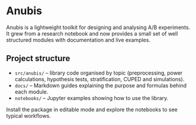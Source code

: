 # Anubis

Anubis is a lightweight toolkit for designing and analysing A/B experiments.
It grew from a research notebook and now provides a small set of well
structured modules with documentation and live examples.

## Project structure

- `src/anubis/` – library code organised by topic (preprocessing, power
  calculations, hypothesis tests, stratification, CUPED and simulations).
- `docs/` – Markdown guides explaining the purpose and formulas behind each
  module.
- `notebooks/` – Jupyter examples showing how to use the library.

Install the package in editable mode and explore the notebooks to see typical
workflows.
